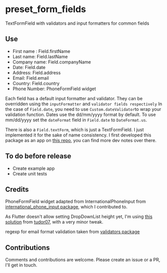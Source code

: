 # preset_form_fields

TextFormField with validators and input formatters for common fields

## Use

- First name : Field.firstName
- Last name: Field.lastName
- Company name: Field.companyName
- Date: Field.date
- Address: Field.address
- Email: Field.email
- Country: Field.country
- Phone Number: PhoneFormField widget

Each field has a default input formatter and validator. They can be overridden using the `inputFormatter` and `validator fields respectively` In the case of `Field.date`, you need to use `Custom.dateValidator`to wrap your validation function.
Dates use the dd/mm/yyyy format by default. To use mm/dd/yyyy set the `dateFormat` field in `Field.date` to `DateFormat.us`.

There is also a `Field.textForm`, which is just a TextFormField. I just implemented it for the sake of name consistency.
I first developed this package as an app on [this repo](https://github.com/quang-le/flutter_form_validation), you can find more dev notes over there.

## To do before release

- Create example app
- Create unit tests

## Credits

PhoneFormField widget adapted from InternationalPhoneInput from [international_phone_input package](https://pub.dev/packages/international_phone_input), which I contributed to. 

As Flutter doesn't allow setting DropDownList height yet, I'm using [this solution](https://gist.github.com/tudor07/9f886102f3cb2f69314e159ea10572e1) from [tudor07](https://stackoverflow.com/users/3979172/tudorprodan), with a very minor tweak.

regexp for email format validation taken from [validators package](https://pub.dev/packages/validators)

## Contributions

Comments and contributions are welcome. Please create an issue or a PR, I'll get in touch.

